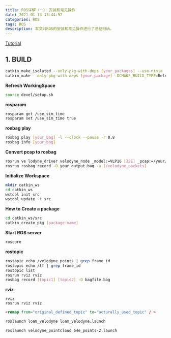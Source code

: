 ```yaml
---
title: ROS详解（一）：安装和常见操作
date: 2021-01-14 13:44:57
categories: ROS
tags: ROS
description: 本文对ROS的安装和常见操作进行了总结归纳。
---
```


[Tutorial](http://wiki.ros.org/ROS/Tutorials0)

## 1. BUILD

```bash
catkin_make_isolated --only-pkg-with-deps [your_packages] --use-ninja
catkin_make --only-pkg-with-deps [your_package] -DCMAKE_BUILD_TYPE=Release
```

**Refresh WorkingSpace**

```bash
source devel/setup.sh
```



**rosparam**

```bash
rosparam get /use_sim_time
rosparam set /use_sim_time true
```



**rosbag play**

```bash
rosbag play [your_bag] -l --clock --pause -r 0.8
rosbag info [your_bag]
```



**Convert pcap to rosbag**

```bash
rosrun ve lodyne_driver velodyne_node _model:=VLP16 [32E] _pcap:=/your/file.pcap _read_once:=true
rosrun rosbag record -O your_output.bag -a [/velodyne_packets]
```



**Initialize Workspace**

```bash
mkdir catkin_ws
cd catkin_ws
wstool init src
wstool update -t src
```



**How to Create a package**

```bash
cd catkin_ws/src
catkin_create_pkg [package-name]
```



**Start ROS server**

```bash
roscore
```



**rostopic**

```bash
rostopic echo /velodyne_points | grep frame_id
rostopic echo /tf | grep frame_id
rostopic list
rosrun rviz rviz
rosbag record [topic1] [topic2] -O bagfile.bag
```



**rviz**

```rviz
rviz
rosrun rviz rviz
```





```html
<remap from="original_defined_topic" to="acturally_used_topic" / >
```



```bash
roslaunch loam_velodyne loam_velodyne.launch
```



```bash
roslaunch velodyne_pointcloud 64e_points-2.launch
```


